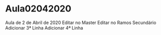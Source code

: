 # Aula02042020
Aula de 2 de Abril de 2020
Editar no Master
Editar no Ramos Secundário
Adicionar 3ª Linha
Adicionar 4ª Linha